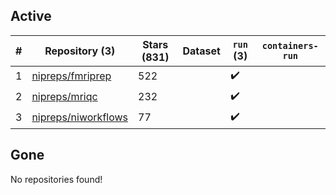 ## Active
| # | Repository (3) | Stars (831) | Dataset | `run` (3) | `containers-run` |
| --- | --- | --- | --- | --- | --- |
| 1 | [nipreps/fmriprep](https://github.com/nipreps/fmriprep) | 522 |  | :heavy_check_mark: |  |
| 2 | [nipreps/mriqc](https://github.com/nipreps/mriqc) | 232 |  | :heavy_check_mark: |  |
| 3 | [nipreps/niworkflows](https://github.com/nipreps/niworkflows) | 77 |  | :heavy_check_mark: |  |

## Gone
No repositories found!
